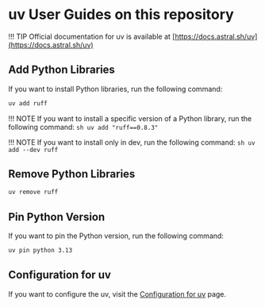 # uv User Guides on this repository

!!! TIP
    Official documentation for uv is available at [https://docs.astral.sh/uv](https://docs.astral.sh/uv)

## Add Python Libraries
If you want to install Python libraries, run the following command:
```sh
uv add ruff
```

!!! NOTE
    If you want to install a specific version of a Python library, run the following command:
    ```sh
    uv add "ruff==0.8.3"
    ```

!!! NOTE
    If you want to install only in dev, run the following command:
    ```sh
    uv add --dev ruff
    ```

## Remove Python Libraries
```sh
uv remove ruff
```

## Pin Python Version
If you want to pin the Python version, run the following command:
```sh
uv pin python 3.13
```

## Configuration for uv
If you want to configure the uv, visit the [Configuration for uv](../configurations/uv.md) page.
